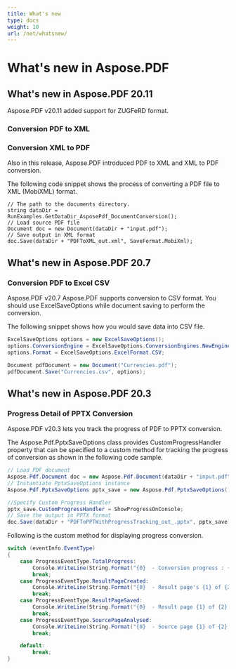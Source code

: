 ```yaml
---
title: What's new
type: docs
weight: 10
url: /net/whatsnew/
---
```


# What's new in Aspose.PDF 

## What's new in Aspose.PDF 20.11
Aspose.PDF v20.11 added support for ZUGFeRD format.
 
### Conversion PDF to XML 
### Conversion XML to PDF

Also in this release, Aspose.PDF introduced PDF to XML and XML to PDF conversion.

The following code snippet shows the process of converting a PDF file to XML (MobiXML) format.

```cshrap
// The path to the documents directory.
string dataDir = RunExamples.GetDataDir_AsposePdf_DocumentConversion();            
// Load source PDF file
Document doc = new Document(dataDir + "input.pdf");
// Save output in XML format
doc.Save(dataDir + "PDFToXML_out.xml", SaveFormat.MobiXml);
```

## What's new in Aspose.PDF 20.7
### Conversion PDF to Excel CSV
Aspose.PDF v20.7 Aspose.PDF supports conversion to CSV format.
You should use ExcelSaveOptions while document saving to perform the conversion.

The following snippet shows how you would save data into CSV file.

```csharp
ExcelSaveOptions options = new ExcelSaveOptions();
options.ConversionEngine = ExcelSaveOptions.ConversionEngines.NewEngine;
options.Format = ExcelSaveOptions.ExcelFormat.CSV;

Document pdfDocument = new Document("Currencies.pdf");
pdfDocument.Save("Currencies.csv", options);  
```

## What's new in Aspose.PDF  20.3
### Progress Detail of PPTX Conversion
Aspose.PDF v20.3 lets you track the progress of PDF to PPTX conversion.

The Aspose.Pdf.PptxSaveOptions class provides CustomProgressHandler property that can be specified to a custom method for tracking the progress of conversion as shown in the following code sample.

```csharp
// Load PDF document
Aspose.Pdf.Document doc = new Aspose.Pdf.Document(dataDir + "input.pdf");
// Instantiate PptxSaveOptions instance
Aspose.Pdf.PptxSaveOptions pptx_save = new Aspose.Pdf.PptxSaveOptions();

//Specify Custom Progress Handler
pptx_save.CustomProgressHandler = ShowProgressOnConsole;
// Save the output in PPTX format
doc.Save(dataDir + "PDFToPPTWithProgressTracking_out_.pptx", pptx_save);
```

Following is the custom method for displaying progress conversion.

```csharp
switch (eventInfo.EventType)
{
    case ProgressEventType.TotalProgress:
        Console.WriteLine(String.Format("{0}  - Conversion progress : {1}% .", DateTime.Now.TimeOfDay, eventInfo.Value.ToString()));
        break;
    case ProgressEventType.ResultPageCreated:
        Console.WriteLine(String.Format("{0}  - Result page's {1} of {2} layout created.", DateTime.Now.TimeOfDay, eventInfo.Value.ToString(), eventInfo.MaxValue.ToString()));
        break;
    case ProgressEventType.ResultPageSaved:
        Console.WriteLine(String.Format("{0}  - Result page {1} of {2} exported.", DateTime.Now.TimeOfDay, eventInfo.Value.ToString(), eventInfo.MaxValue.ToString()));
        break;
    case ProgressEventType.SourcePageAnalysed:
        Console.WriteLine(String.Format("{0}  - Source page {1} of {2} analyzed.", DateTime.Now.TimeOfDay, eventInfo.Value.ToString(), eventInfo.MaxValue.ToString()));
        break;

    default:
        break;
}
```
